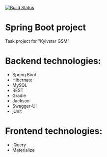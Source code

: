 [![Build Status](https://travis-ci.org/bohdan-leonchyk/kyivstar-leonchyk.svg?branch=master)](https://travis-ci.org/bohdan-leonchyk/kyivstar-leonchyk)

# <a name="title"></a>Spring Boot project
Task project for "Kyivstar GSM"

# <a name="tools"></a>Backend technologies:
* Spring Boot
* Hibernate
* MySQL
* REST
* Gradle
* Jackson
* Swagger-UI
* jUnit

# <a name="tools"></a>Frontend technologies:
* jQuery
* Materialize
